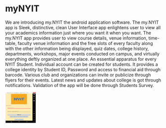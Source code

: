 # myNYIT
We are introducing my.NYIT the android application software. The my.NYIT app is Sleek, distinctive, clean User Interface app enlightens user to view all your academics information just where you want it when you want. The my.NYIT app provides user to view course details, venue information, time-table, faculty venue information and the free slots of every faculty along with the other information being displayed, quiz dates, college history, departments, workshops, major events conducted on campus, and virtually everything deftly organized at one place. An essential apparatus for every NYIT Student. Individual account can be created for students. It provides a college identity by Student ID, Password and access to financial aid through barcode. Various club and organizations can invite or publicize through flyers for their events. Latest news and updates about college is got through notifications. Validation of the app will be done through Students Survey. 


<img src="https://github.com/ankitgsa/myNYIT/blob/master/Screenshots/LoginPage_my.nyit.PNG" style=" width:100px ; height:100px " />
